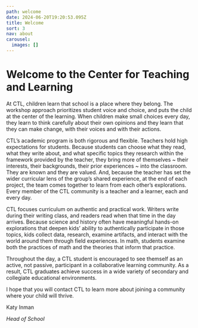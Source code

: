 ```yaml
---
path: welcome
date: 2024-06-20T19:20:53.095Z
title: Welcome
sort: 3
nav: about
carousel:
  images: []
---
```

# Welcome to the Center for Teaching and Learning

At CTL, children learn that school is a place where they belong. The workshop approach prioritizes student voice and choice, and puts the child at the center of the learning. When children make small choices every day, they learn to think carefully about their own opinions and they learn that they can make change, with their voices and with their actions. 

CTL’s academic program is both rigorous and flexible. Teachers hold high expectations for students. Because students can choose what they read, what they write about, and what specific topics they research within the framework provided by the teacher, they bring more of themselves \~ their interests, their backgrounds, their prior experiences \~ into the classroom. They are known and they are valued. And, because the teacher has set the wider curricular lens of the group’s shared experience, at the end of each project, the team comes together to learn from each other’s explorations. Every member of the CTL community is a teacher and a learner, each and every day. 

CTL focuses curriculum on authentic and practical work. Writers write during their writing class, and readers read when that time in the day arrives. Because science and history often have meaningful hands-on explorations that deepen kids’ ability to authentically participate in those topics, kids collect data, research, examine artifacts, and interact with the world around them through field experiences. In math, students examine both the practices of math and the theories that inform that practice.

Throughout the day, a CTL student is encouraged to see themself as an active, not passive, participant in a collaborative learning community. As a result, CTL graduates achieve success in a wide variety of secondary and collegiate educational environments. 

I hope that you will contact CTL to learn more about joining a community where your child will thrive. 

Katy Inman

*Head of School*